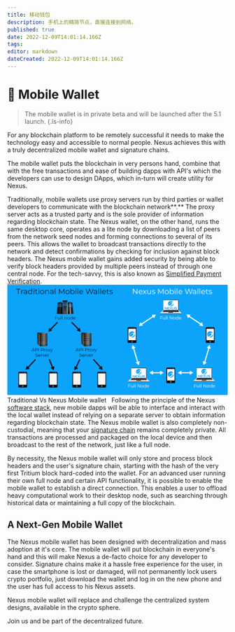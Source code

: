 ```yaml
---
title: 移动钱包
description: 手机上的精简节点，直接连接到网络。
published: true
date: 2022-12-09T14:01:14.166Z
tags: 
editor: markdown
dateCreated: 2022-12-09T14:01:14.166Z
---
```


# 📱 Mobile Wallet


> The mobile wallet is in private beta and will be launched after the 5.1 launch.
{.is-info}



For any blockchain platform to be remotely successful it needs to make the technology easy and  accessible to normal people. Nexus achieves this with a truly decentralized mobile wallet and signature chains.&#x20;

The mobile wallet puts the blockchain in very persons hand, combine that with the free transactions and ease of building dapps with API's which the developers can use to design DApps, which in-turn will create utility for Nexus.

Traditionally, mobile wallets use proxy servers run by third parties or wallet developers to communicate with the blockchain network**.** The proxy server acts as a trusted party and is the sole provider of information regarding blockchain state. The Nexus wallet, on the other hand, runs the same desktop core, operates as a lite node by downloading a list of peers from the network seed nodes and forming connections to several of its peers. This allows the wallet to broadcast transactions directly to the network and detect confirmations by checking for inclusion against block headers. The Nexus mobile wallet gains added security by being able to verify block headers provided by multiple peers instead of through one central node. For the tech-savvy, this is also known as [Simplified Payment Verification](https://wiki.bitcoinsv.io/index.php/Simplified\_Payment\_Verification).
&nbsp;
![mobile-wallet.png](/mobile-wallet.png)Traditional Vs Nexus Mobile wallet
&nbsp;
Following the principle of the Nexus [software stack](https://tech.nexus.io/software-stack), new mobile dapps will be able to interface and interact with the local wallet instead of relying on a separate server to obtain information regarding blockchain state. The Nexus mobile wallet is also completely non-custodial, meaning that your [signature chain](https://tech.nexus.io/signature-chains) remains completely private. All transactions are processed and packaged on the local device and then broadcast to the rest of the network, just like a full node.&#x20;

By necessity, the Nexus mobile wallet will only store and process block headers and the user's signature chain, starting with the hash of the very first Tritium block hard-coded into the wallet. For an advanced user running their own full node and certain API functionality, it is possible to enable the mobile wallet to establish a direct connection. This enables a user to offload heavy computational work to their desktop node, such as searching through historical data or maintaining a full copy of the blockchain.&#x20;

## **A Next-Gen Mobile Wallet**

The Nexus mobile wallet has been designed with decentralization and mass adoption at it's core. The mobile wallet will put blockchain in everyone's hand and this will make Nexus a de-facto choice for any developer to consider. Signature chains make it a hassle free experience for the user, in case the smartphone is lost or damaged, will not permanently lock users crypto portfolio, just download the wallet and log in on the new phone and the user has full access to his Nexus assets.

Nexus mobile wallet will replace and challenge the centralized system designs, available in the crypto sphere.&#x20;

Join us and be part of the decentralized future.